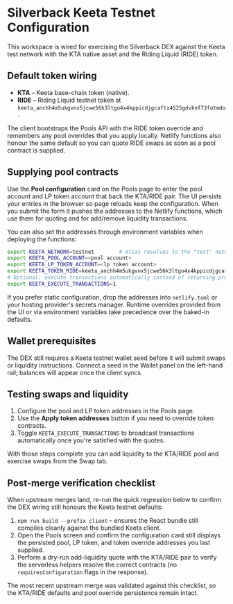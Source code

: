 # Silverback Keeta Testnet Configuration

This workspace is wired for exercising the Silverback DEX against the Keeta test network with the KTA native asset and the Riding Liquid (RIDE) token.

## Default token wiring

- **KTA** – Keeta base-chain token (native).
- **RIDE** – Riding Liquid testnet token at `keeta_anchh4m5ukgvnx5jcwe56k3ltgo4x4kppicdjgcaftx4525gdvknf73fotmdo`.

The client bootstraps the Pools API with the RIDE token override and remembers any pool overrides that you apply locally. Netlify functions also honour the same default so you can quote RIDE swaps as soon as a pool contract is supplied.

## Supplying pool contracts

Use the **Pool configuration** card on the Pools page to enter the pool account and LP token account that back the KTA/RIDE pair. The UI persists your entries in the browser so page reloads keep the configuration. When you submit the form it pushes the addresses to the Netlify functions, which use them for quoting and for add/remove liquidity transactions.

You can also set the addresses through environment variables when deploying the functions:

```bash
export KEETA_NETWORK=testnet        # alias resolves to the "test" network ID
export KEETA_POOL_ACCOUNT=<pool account>
export KEETA_LP_TOKEN_ACCOUNT=<lp token account>
export KEETA_TOKEN_RIDE=keeta_anchh4m5ukgvnx5jcwe56k3ltgo4x4kppicdjgcaftx4525gdvknf73fotmdo
# Optional: execute transactions automatically instead of returning prepared builders
export KEETA_EXECUTE_TRANSACTIONS=1
```

If you prefer static configuration, drop the addresses into `netlify.toml` or your hosting provider's secrets manager. Runtime overrides provided from the UI or via environment variables take precedence over the baked-in defaults.

## Wallet prerequisites

The DEX still requires a Keeta testnet wallet seed before it will submit swaps or liquidity instructions. Connect a seed in the Wallet panel on the left-hand rail; balances will appear once the client syncs.

## Testing swaps and liquidity

1. Configure the pool and LP token addresses in the Pools page.
2. Use the **Apply token addresses** button if you need to override token contracts.
3. Toggle `KEETA_EXECUTE_TRANSACTIONS` to broadcast transactions automatically once you're satisfied with the quotes.

With those steps complete you can add liquidity to the KTA/RIDE pool and exercise swaps from the Swap tab.

## Post-merge verification checklist

When upstream merges land, re-run the quick regression below to confirm the DEX wiring still honours the Keeta testnet defaults:

1. `npm run build --prefix client` – ensures the React bundle still compiles cleanly against the bundled Keeta client.
2. Open the Pools screen and confirm the configuration card still displays the persisted pool, LP token, and token override addresses you last supplied.
3. Perform a dry-run add-liquidity quote with the KTA/RIDE pair to verify the serverless helpers resolve the correct contracts (no `requiresConfiguration` flags in the response).

The most recent upstream merge was validated against this checklist, so the KTA/RIDE defaults and pool override persistence remain intact.
